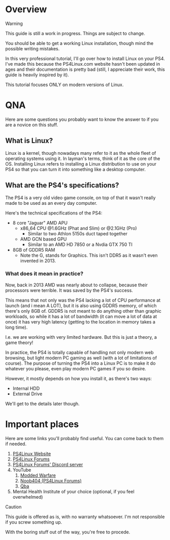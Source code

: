 # Overview
>[!WARNING]
>This guide is still a work in progress. Things are subject to change.
>
>You should be able to get a working Linux installation, though mind the possible writing mistakes.

In this very professional tutorial, I'll go over how to install Linux on your PS4. I've made this because the PS4Linux.com website hasn't been updated in ages and their documentation is pretty bad (still, I appreciate their work, this guide is heavily inspired by it).

This tutorial focuses ONLY on modern versions of Linux.
# QNA
Here are some questions you probably want to know the answer to if you are a novice on this stuff.
## What is Linux?
Linux is a kernel, though nowadays many refer to it as the whole fleet of operating systems using it. In layman's terms, think of it as the core of the OS. Installing Linux refers to installing a Linux distribution to use on your PS4 so that you can turn it into something like a desktop computer.

## What are the PS4's specifications?
The PS4 is a very old video game console, on top of that it wasn't really made to be used as an every day computer.

Here's the technical specifications of the PS4:
- 8 core "Jaguar" AMD APU
	- x86_64 CPU @1.6GHz (Phat and Slim) or @2.1GHz (Pro)
		- Similar to two Athlon 5150s duct taped together
	- AMD GCN based GPU
		- Similar to an AMD HD 7850 or a Nvdia GTX 750 TI
- 8GB of GDDR5 RAM
	- Note the G, stands for Graphics. This isn't DDR5 as it wasn't even invented in 2013.

### What does it mean in practice?
Now, back in 2013 AMD was nearly about to collapse, because their processors were terrible. It was saved by the PS4's success.

This means that not only was the PS4 lacking a lot of CPU performance at launch (and i mean A LOT), but it is also using GDDR5 memory, of which there's only 8GB of. GDDR5 is not meant to do anything other than graphic workloads, so while it has a lot of bandwidth (it can move a lot of data at once) it has very high latency (getting to the location in memory takes a long time).

I.e. we are working with very limited hardware. But this is just a theory, a game theory!

In practice, the PS4 is totally capable of handling not only modern web browsing, but light modern PC gaming as well (with a lot of limitations of course). The purpose of turning the PS4 into a Linux PC is to make it do whatever you please, even play modern PC games if you so desire.

However, it mostly depends on how you install it, as there's two ways:
- Internal HDD
- External Drive

We'll get to the details later though.
# Important places
Here are some links you'll probably find useful. You can come back to them if needed.
1. [PS4Linux Website](https://ps4linux.com)
2. [PS4Linux Forums](https://ps4linux.com/forums/)
3. [PS4Linux Forums' Discord server](https://discord.com/invite/QtcPmzHVVm)
4. YouTube
	1. [Modded Warfare](https://www.youtube.com/@MODDEDWARFARE)
	2. [Noob404 (PS4Linux Forums)](https://www.youtube.com/channel/UC9pY5BDCjDLOC4j-zkHPu8A)
	3. [Qba](https://www.youtube.com/channel/UCU-eXjZ7Ud0k2wC_14mqdOw)
5. Mental Health Institute of your choice (optional, if you feel overwhelmed)

> [!CAUTION]
> This guide is offered as is, with no warranty whatsoever. I'm not responsible if you screw something up.

With the boring stuff out of the way, you're free to procede.